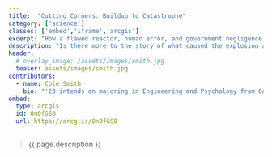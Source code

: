 ```yaml
---
title:  "Cutting Corners: Buildup to Catastrophe"
category: ['science']
classes: ['embed','iframe','arcgis']
excerpt: "How a flawed reactor, human error, and government negligence created the perfect recipe for disaster at Chernobyl. "
description: "Is there more to the story of what caused the explosion at Chernobyl beyond a failed safety test? In this piece you'll learn what exactly happened in the reactor to cause an explosion, how the on-site cause was human error, and the Soviet Union's role in allowing this to happen. Through this project, you’ll be able to build a better narrative on the true cause of Chernobyl and learn how a nuclear reactor became an atomic bomb."
header:
  # overlay_image: /assets/images/smith.jpg
  teaser: assets/images/smith.jpg
contributors:
  - name: Cole Smith
    bio: "'23 intends on majoring in Engineering and Psychology from Oakland, Maine. He is a member of the men's soccer team on campus."
embed:
  type: arcgis
  id: 0n0fGS0
  url: https://arcg.is/0n0fGS0
---
```


> {{ page.description }}